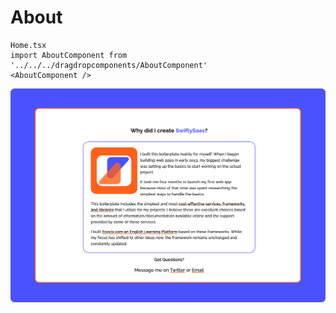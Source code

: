 # About

```
Home.tsx
import AboutComponent from '../../../dragdropcomponents/AboutComponent'
<AboutComponent />
```

![About Component](../imgs/Components/About.png)
